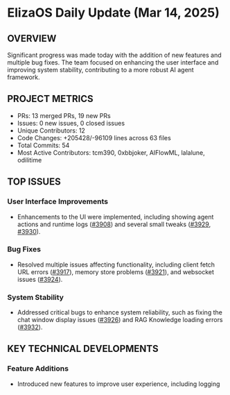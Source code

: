 # ElizaOS Daily Update (Mar 14, 2025)

## OVERVIEW 
Significant progress was made today with the addition of new features and multiple bug fixes. The team focused on enhancing the user interface and improving system stability, contributing to a more robust AI agent framework.

## PROJECT METRICS
- PRs: 13 merged PRs, 19 new PRs
- Issues: 0 new issues, 0 closed issues
- Unique Contributors: 12
- Code Changes: +205428/-96109 lines across 63 files
- Total Commits: 54
- Most Active Contributors: tcm390, 0xbbjoker, AIFlowML, lalalune, odilitime

## TOP ISSUES
### User Interface Improvements
- Enhancements to the UI were implemented, including showing agent actions and runtime logs ([#3908](https://github.com/elizaos/eliza/pull/3908)) and several small tweaks ([#3929](https://github.com/elizaos/eliza/pull/3929), [#3930](https://github.com/elizaos/eliza/pull/3930)).

### Bug Fixes
- Resolved multiple issues affecting functionality, including client fetch URL errors ([#3917](https://github.com/elizaos/eliza/pull/3917)), memory store problems ([#3921](https://github.com/elizaos/eliza/pull/3921)), and websocket issues ([#3924](https://github.com/elizaos/eliza/pull/3924)). 

### System Stability
- Addressed critical bugs to enhance system reliability, such as fixing the chat window display issues ([#3926](https://github.com/elizaos/eliza/pull/3926)) and RAG Knowledge loading errors ([#3932](https://github.com/elizaos/eliza/pull/3932)).

## KEY TECHNICAL DEVELOPMENTS
### Feature Additions
- Introduced new features to improve user experience, including logging